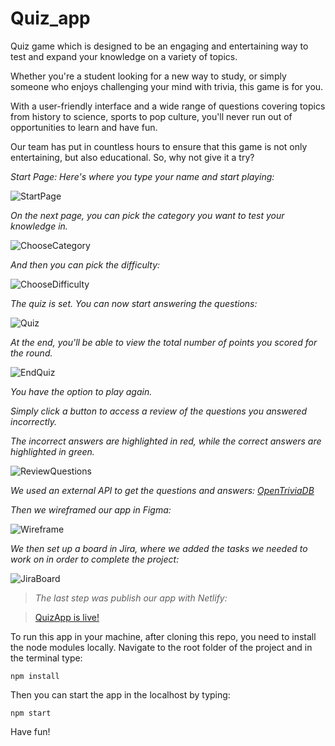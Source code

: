 # Quiz_app
Quiz game which is designed to be an engaging and entertaining way to test and expand your knowledge on a variety of topics.

Whether you're a student looking for a new way to study, or simply someone who enjoys challenging your mind with trivia, this game is for you.

With a user-friendly interface and a wide range of questions covering topics from history to science, sports to pop culture, you'll never run out of opportunities to learn and have fun. 

Our team has put in countless hours to ensure that this game is not only entertaining, but also educational. So, why not give it a try?

*Start Page: Here's where you type your name and start playing:*

![StartPage](./src/assets/StartPageSS.png)

*On the next page, you can pick the category you want to test your knowledge in.*

![ChooseCategory](./src/assets/ChooseCategoryPageSS.png)

*And then you can pick the difficulty:*

![ChooseDifficulty](./src/assets/ChooseDifficultyPageSS.png)

*The quiz is set. You can now start answering the questions:*

![Quiz](./src/assets/QuestionSS.png)

*At the end, you'll be able to view the total number of points you scored for the round.*

![EndQuiz](./src/assets/EndQuizSS.png)

*You have the option to play again.*

*Simply click a button to access a review of the questions you answered incorrectly.*

*The incorrect answers are highlighted in red, while the correct answers are highlighted in green.*

![ReviewQuestions](./src/assets/ReviewWrongAnswersSS.png)

*We used an external API to get the questions and answers: [OpenTriviaDB](https://opentdb.com/api_config.php)*

*Then we wireframed our app in Figma:*

![Wireframe](./src/assets/design_fig.png)

*We then set up a board in Jira, where we added the tasks we needed to work on in order to complete the project:*

![JiraBoard](./src/assets/JiraSS.png)

> *The last step was publish our app with Netlify:*

>[QuizApp is live!](https://64726667e519213b1f996ae4--gentle-lolly-c774bf.netlify.app/)

To run this app in your machine, after cloning this repo, you need to install the node modules locally. Navigate to the root folder of the project and in the terminal type:

`npm install`

Then you can start the app in the localhost by typing:

`npm start`

Have fun!